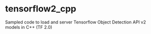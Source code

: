 # tensorflow2_cpp
Sampled code to load and server Tensorflow Object Detection API v2 models in C++ (TF 2.0)
